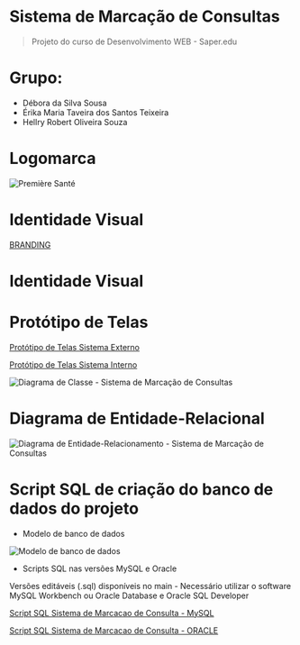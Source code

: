 # Sistema de Marcação de Consultas
> Projeto do curso de Desenvolvimento WEB - Saper.edu

# Grupo:
* Débora da Silva Sousa
* Érika Maria Taveira dos Santos Teixeira
* Hellry Robert Oliveira Souza

# Logomarca
![Première Santé](https://github.com/erikateixeira/SistemaMarcacaoDeConsultas/assets/131729762/9235bb42-509c-4787-9f16-1e95a327e982)

# Identidade Visual
[BRANDING](https://github.com/erikateixeira/SistemaMarcacaoDeConsultas/files/11655169/A.MARCA.pdf)

# Identidade Visual

# Protótipo de Telas
[Protótipo de Telas Sistema Externo](https://github.com/erikateixeira/SistemaMarcacaoDeConsultas/files/11658865/Prototipo.de.Telas.Sistema.Externo.pdf)

[Protótipo de Telas Sistema Interno](https://github.com/erikateixeira/SistemaMarcacaoDeConsultas/files/11658867/Prototipo.de.Telas.Sistema.Interno.pdf)


![Diagrama de Classe - Sistema de Marcação de Consultas](https://github.com/erikateixeira/SistemaMarcacaoDeConsultas/assets/131728883/a069610c-16de-49bb-94a9-08b50284a2bf)

# Diagrama de Entidade-Relacional

![Diagrama de Entidade-Relacionamento - Sistema de Marcação de Consultas](https://github.com/erikateixeira/SistemaMarcacaoDeConsultas/assets/131728883/d4709904-c17a-4908-bc93-59d61628540a)

  
# Script SQL de criação do banco de dados do projeto
* Modelo de banco de dados

![Modelo de banco de dados](https://github.com/erikateixeira/SistemaMarcacaoDeConsultas/assets/131728883/4408b041-c8b1-4c0b-a8dd-d75a5d4c0111)

* Scripts SQL nas versões MySQL e Oracle
<p> Versões editáveis (.sql) disponíveis no main - Necessário utilizar o software MySQL Workbench ou Oracle Database e Oracle SQL Developer </p>

[Script SQL Sistema de Marcacao de Consulta - MySQL](https://github.com/erikateixeira/SistemaMarcacaoDeConsultas/files/11512266/Script.SQL.Sistema.de.Marcacao.de.Consulta.-.MySQL.pdf)

[Script SQL Sistema de Marcacao de Consulta - ORACLE](https://github.com/erikateixeira/SistemaMarcacaoDeConsultas/files/11512268/Script.SQL.Sistema.de.Marcacao.de.Consulta.-.ORACLE.pdf)

